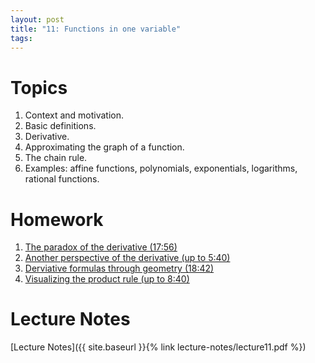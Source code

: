 ```yaml
---
layout: post
title: "11: Functions in one variable"
tags:
---
```


# Topics

1. Context and motivation.
2. Basic definitions.
3. Derivative. 
4. Approximating the graph of a function.
5. The chain rule.
6. Examples: affine functions, polynomials, exponentials, logarithms, rational functions.


# Homework

1. [The paradox of the derivative (17:56)](https://www.youtube.com/watch?v=9vKqVkMQHKk)
2. [Another perspective of the derivative (up to 5:40)](https://www.youtube.com/watch?v=CfW845LNObM)
3. [Derviative formulas through geometry (18:42)](https://www.youtube.com/watch?v=S0_qX4VJhMQ)
4. [Visualizing the product rule (up to 8:40)](https://www.youtube.com/watch?v=YG15m2VwSjA)

# Lecture Notes

[Lecture Notes]({{ site.baseurl }}{% link lecture-notes/lecture11.pdf  %})

<!-- [Last year's notes]({{ site.baseurl }}{% link docs/session-11.pdf  %}) -->

